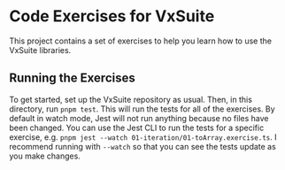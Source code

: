 # Code Exercises for VxSuite

This project contains a set of exercises to help you learn how to use the
VxSuite libraries.

## Running the Exercises

To get started, set up the VxSuite repository as usual. Then, in this directory,
run `pnpm test`. This will run the tests for all of the exercises. By default in
watch mode, Jest will not run anything because no files have been changed. You
can use the Jest CLI to run the tests for a specific exercise, e.g.
`pnpm jest --watch 01-iteration/01-toArray.exercise.ts`. I recommend running
with `--watch` so that you can see the tests update as you make changes.
